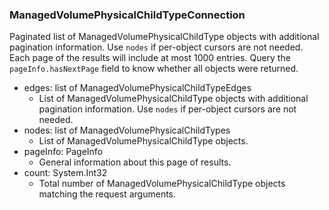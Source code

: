 ### ManagedVolumePhysicalChildTypeConnection
Paginated list of ManagedVolumePhysicalChildType objects with additional pagination information. Use `nodes` if per-object cursors are not needed. Each page of the results will include at most 1000 entries. Query the `pageInfo.hasNextPage` field to know whether all objects were returned.

- edges: list of ManagedVolumePhysicalChildTypeEdges
  - List of ManagedVolumePhysicalChildType objects with additional pagination information. Use `nodes` if per-object cursors are not needed.
- nodes: list of ManagedVolumePhysicalChildTypes
  - List of ManagedVolumePhysicalChildType objects.
- pageInfo: PageInfo
  - General information about this page of results.
- count: System.Int32
  - Total number of ManagedVolumePhysicalChildType objects matching the request arguments.
